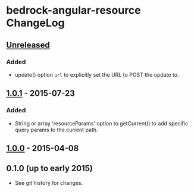 # bedrock-angular-resource ChangeLog

## [Unreleased]

### Added
- update() option `url` to explicitly set the URL to POST the update to.

## [1.0.1] - 2015-07-23

### Added
- String or array 'resourceParams' option to getCurrent() to add specific query
  params to the current path.

## [1.0.0] - 2015-04-08

## 0.1.0 (up to early 2015)

- See git history for changes.

[Unreleased]: https://github.com/digitalbazaar/bedrock-angular-resource/compare/1.0.1...HEAD
[1.0.1]: https://github.com/digitalbazaar/bedrock-angular-resource/compare/1.0.0...1.0.1
[1.0.0]: https://github.com/digitalbazaar/bedrock-angular-resource/compare/0.1.0...1.0.0
